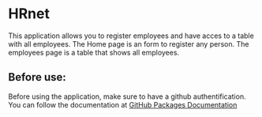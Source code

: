 # HRnet

This application allows you to register employees and have acces to a table with all employees.
The Home page is an form to register any person.
The employees page is a table that shows all employees.

## Before use:

Before using the application, make sure to have a github authentification.
You can follow the documentation at [GitHub Packages Documentation](https://docs.github.com/en/packages/working-with-a-github-packages-registry/working-with-the-npm-registry#installing-a-package)
